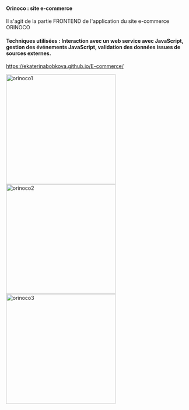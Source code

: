 #### Orinoco : site e-commerce

Il s'agit de la partie FRONTEND de l'application du site e-commerce ORINOCO

#### Techniques utilisées : Interaction avec un web service avec JavaScript, gestion des événements JavaScript, validation des données issues de sources externes.
https://ekaterinabobkova.github.io/E-commerce/

<img width="300" alt="orinoco1" src="https://user-images.githubusercontent.com/63730777/98709076-32353300-2382-11eb-9c44-0ca97deea66d.png">
<img width="300" alt="orinoco2" src="https://user-images.githubusercontent.com/63730777/98709077-32cdc980-2382-11eb-962e-6645329c200a.png">
<img width="300" alt="orinoco3" src="https://user-images.githubusercontent.com/63730777/98709070-31040600-2382-11eb-9b75-c1e5e614155e.png">
